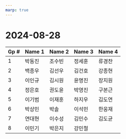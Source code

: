 ```yaml
---
marp: true
---
```


# 2024-08-28

| Gp # | Name 1 | Name 2 | Name 3 | Name 4 |
|--|--|--|--|--|
| 1 |  박동진 |  조수빈 |  정세훈 |  류경찬 |
| 2 |  백종우 |  김선우 |  김건호 |  강종현 |
| 3 |  이인규 |  김시원 |  윤명진 |  장지원 |
| 4 |  정은호 |  권도윤 |  박영진 |  구본근 |
| 5 |  이기범 |  이재훈 |  하지우 |  김도연 |
| 6 |  박상민 |  박솔 |  이석민 |  한웅재 |
| 7 |  연대현 |  이수성 |  김민수 |  김도균 |
| 8 |  이민기 |  박은지 |  강민철 |
